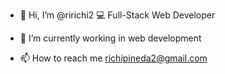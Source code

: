 - 👋 Hi, I’m @ririchi2  💻 Full-Stack Web Developer
<!--- - 👀 I’m interested in ... --->
- 🌱 I’m currently working in web development
<!--- - 💞️ I’m looking to collaborate on ... --->
- 📫 How to reach me richipineda2@gmail.com

<!---
ririchi2/ririchi2 is a ✨ special ✨ repository because its `README.md` (this file) appears on your GitHub profile.
You can click the Preview link to take a look at your changes.
--->
